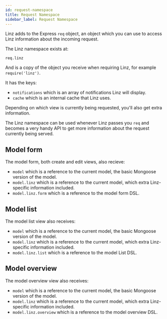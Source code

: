 ```yaml
---
id: request-namespace
title: Request Namespace
sidebar_label: Request Namespace
---
```


Linz adds to the Express `req` object, an object which you can use to access Linz information about the incoming request.

The Linz namespace exists at:

```
req.linz
```

And is a copy of the object you receive when requiring Linz, for example `require('linz')`.

It has the keys:

- `notifications` which is an array of notifications Linz will display.
- `cache` which is an internal cache that Linz uses.

Depending on which view is currently being requested, you'll also get extra information.

The Linz namespace can be used whenever Linz passes you `req` and becomes a very handy API to get more information about the request currently being served.

## Model form

The model form, both create and edit views, also recieve:

- `model` which is a reference to the current model, the basic Mongoose version of the model.
- `model.linz` which is a reference to the current model, which extra Linz-specific information included.
- `model.linz.form` which is a reference to the model form DSL.

## Model list

The model list view also receives:

- `model` which is a reference to the current model, the basic Mongoose version of the model.
- `model.linz` which is a reference to the current model, which extra Linz-specific information included.
- `model.linz.list` which is a reference to the model List DSL.

## Model overview

The model overview view also receives:

- `model` which is a reference to the current model, the basic Mongoose version of the model.
- `model.linz` which is a reference to the current model, which extra Linz-specific information included.
- `model.linz.overview` which is a reference to the model overview DSL.
